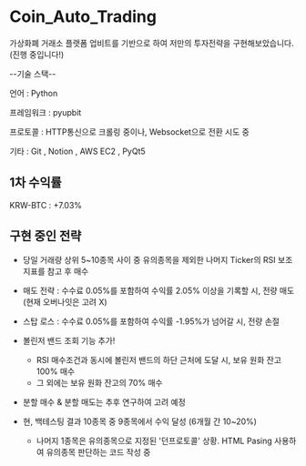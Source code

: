 # Coin_Auto_Trading
가상화폐 거래소 플랫폼 업비트를 기반으로 하여 저만의 투자전략을 구현해보았습니다. (진행 중입니다!)

--기술 스택--

언어 : Python

프레임워크 : pyupbit

프로토콜 : HTTP통신으로 크롤링 중이나, Websocket으로 전환 시도 중

기타 : Git , Notion , AWS EC2 , PyQt5

## 1차 수익률
KRW-BTC : +7.03%

## 구현 중인 전략
- 당일 거래량 상위 5~10종목 사이 중 유의종목을 제외한 나머지 Ticker의 RSI 보조지표를 참고 후 매수
- 매도 전략 : 수수료 0.05%를 포함하여 수익률 2.05% 이상을 기록할 시, 전량 매도  (현재 오버나잇은 고려 X)
- 스탑 로스 : 수수료 0.05%를 포함하여 수익률 -1.95%가 넘어갈 시, 전량 손절
  
- 볼린저 밴드 조회 기능 추가!
  - RSI 매수조건과 동시에 볼린저 밴드의 하단 근처에 도달 시, 보유 원화 잔고 100% 매수
  - 그 외에는 보유 원화 잔고의 70% 매수

- 분할 매수 & 분할 매도는 추후 연구하여 고려 예정
- 현, 백테스팅 결과 10종목 중 9종목에서 수익 달성 (6개월 간 10~20%)
  - 나머지 1종목은 유의종목으로 지정된 '던프로토콜' 상황. HTML Pasing 사용하여 유의종목 판단하는 코드 작성 중
